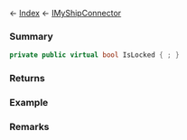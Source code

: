 ← [Index](Api-Index) ← [IMyShipConnector](Sandbox.ModAPI.Ingame.IMyShipConnector)

### Summary

```csharp
private public virtual bool IsLocked { ; }
```

### Returns

### Example

### Remarks

